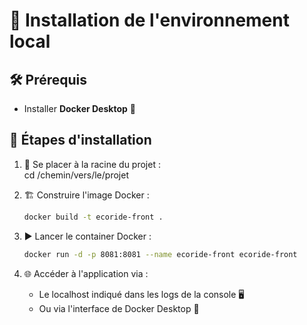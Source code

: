 # 🚀 Installation de l'environnement local

## 🛠️ Prérequis
- Installer **Docker Desktop** 🐳

## 📝 Étapes d'installation

1. 📂 Se placer à la racine du projet :  
   cd /chemin/vers/le/projet

2. 🏗️ Construire l'image Docker :
    ```bash
   docker build -t ecoride-front .

3. ▶️ Lancer le container Docker :
   ```bash
   docker run -d -p 8081:8081 --name ecoride-front ecoride-front

4. 🌐 Accéder à l'application via :
   * Le localhost indiqué dans les logs de la console 🖥️
   * Ou via l'interface de Docker Desktop 🐳
